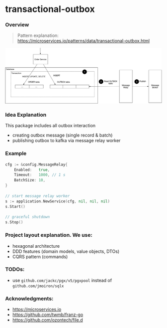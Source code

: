 # transactional-outbox

### Overview

> Pattern explanation: https://microservices.io/patterns/data/transactional-outbox.html

![transactional_outbox](./src/ReliablePublication.png)

### Idea Explanation

This package includes all outbox interaction
* creating outbox message (single record & batch)
* publishing outbox to kafka via message relay worker

### Example

```go
cfg := &config.MessageRelay{
    Enabled:   true,
    Timeout:   1000, // 1 s
    BatchSize: 10,
}

// start message relay worker
s := application.NewService(cfg, nil, nil, nil)
s.Start()

// graceful shutdown
s.Stop()
```

### Project layout explanation. We use:

* hexagonal architecture 
* DDD features (domain models, value objects, DTOs)
* CQRS pattern (commands)

### TODOs:

* use `github.com/jackc/pgx/v5/pgxpool` instead of `github.com/jmoiron/sqlx`

### Acknowledgments:

* https://microservices.io
* https://github.com/twmb/franz-go
* https://github.com/ozontech/file.d